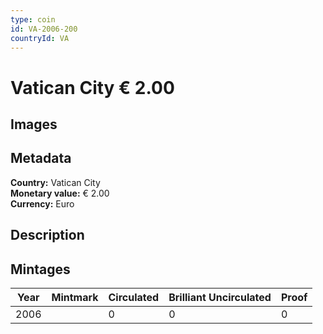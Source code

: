 ```yaml
---
type: coin
id: VA-2006-200
countryId: VA
---
```


# Vatican City € 2.00

## Images


## Metadata

**Country:** Vatican City\
**Monetary value:** € 2.00\
**Currency:** Euro

## Description


## Mintages
| Year | Mintmark | Circulated | Brilliant Uncirculated | Proof |
| ---- | -------- | ---------- | ---------------------- | ----- |
| 2006 |  | 0| 0 | 0 |
